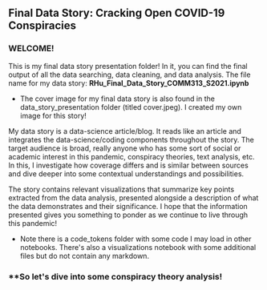 ## Final Data Story: Cracking Open COVID-19 Conspiracies

### **WELCOME!**

This is my final data story presentation folder! In it, you can find the final output of all the data searching, data cleaning, and data analysis. The file name for my data story: **RHu_Final_Data_Story_COMM313_S2021.ipynb**
- The cover image for my final data story is also found in the data_story_presentation folder (titled cover.jpeg). I created my own image for this story!

My data story is a data-science article/blog. It reads like an article and integrates the data-science/coding components throughout the story. The target audience is broad, really anyone who has some sort of social or academic interest in this pandemic, conspiracy theories, text analysis, etc. In this, I investigate how coverage differs and is similar between sources and dive deeper into some contextual understandings and possibilities. 

The story contains relevant visualizations that summarize key points extracted from the data analysis, presented alongside a description of what the data demonstrates and their significance. I hope that the information presented gives you something to ponder as we continue to live through this pandemic!

* Note there is a code_tokens folder with some code I may load in other notebooks. There's also a visualizations notebook with some additional files but do not contain any markdown.

### **So let's dive into some conspiracy theory analysis!




